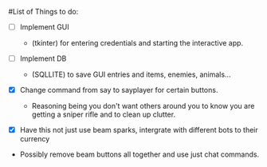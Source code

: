 #List of Things to do:

- [ ] Implement GUI
  * (tkinter) for entering credentials and starting the interactive app.

- [ ] Implement DB
  * (SQLLITE) to save GUI entries and items, enemies, animals...

- [x] Change command from say to sayplayer for certain buttons.
   * Reasoning being you don't want others around you to know you are getting a sniper rifle and to clean up clutter.

- [x] Have this not just use beam sparks, intergrate with different bots to their currency
 * Possibly remove beam buttons all together and use just chat commands.
